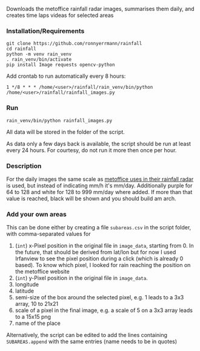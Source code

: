 Downloads the metoffice rainfall radar images, summarises them daily, and creates time laps videas for selected areas

### Installation/Requirements
```
git clone https://github.com/ronnyerrmann/rainfall
cd rainfall
python -m venv rain_venv
. rain_venv/bin/activate
pip install Image requests opencv-python
```

Add crontab to run automatically every 8 hours:
```
1 */8 * * * /home/<user>/rainfall/rain_venv/bin/python /home/<user>/rainfall/rainfall_images.py 
```

### Run
```
rain_venv/bin/python rainfall_images.py
```
All data will be stored in the folder of the script.

As data only a few days back is available, the script should be run at least every 24 hours. For courtesy, do not run it more then once per hour.

### Description
For the daily images the same scale as [metoffice uses in their rainfall radar](https://weather.metoffice.gov.uk/maps-and-charts/rainfall-radar-forecast-map#?model=ukmo-ukv&layer=rainfall-rate) is used, but instead of indicating mm/h it's mm/day. Additionally purple for 64 to 128 and white for 128 to 999 mm/day where added. If more than that value is reached, black will be shown and you should build am arch.

### Add your own areas
This can be done either by creating a file `subareas.csv` in the script folder, with comma-separated values for
1. (`int`) x-Pixel position in the original file in `image_data`, starting from 0. In the future, that should be derived from lat/lon but for now I used Irfanview to see the pixel position during a click (which is already 0 based). To know which pixel, I looked for rain reaching the position on the metoffice website 
2. (`int`) y-Pixel position in the original file in `image_data`.
3. longitude
4. latitude
5. semi-size of the box around the selected pixel, e.g. 1 leads to a 3x3 array, 10 to 21x21
6. scale of a pixel in the final image, e.g. a scale of 5 on a 3x3 array leads to a 15x15 png
7. name of the place

Alternatively, the script can be edited to add the lines containing `SUBAREAS.append` with the same entries (name needs to be in quotes)
